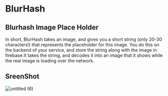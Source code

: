 # BlurHash

## Blurhash Image Place Holder

In short, BlurHash takes an image, and gives you a short string (only 20-30 characters!) that represents the placeholder for this image. You do this on the backend of your service, and store the string along with the image in firebase.It takes the string, and decodes it into an image that it shows while the real image is loading over the network.


## SreenShot

![untitled (6)](https://user-images.githubusercontent.com/71687063/115752381-77d73c80-a3b3-11eb-91c2-17b08a4abcfb.jpg)
